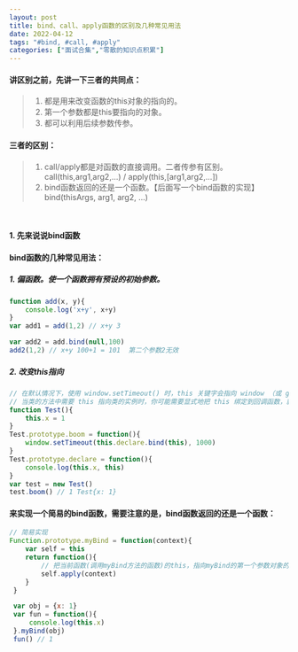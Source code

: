 ```yaml
---
layout: post
title: bind、call、apply函数的区别及几种常见用法
date: 2022-04-12
tags: "#bind, #call, #apply"
categories: ["面试合集","零散的知识点积累"]
---
```


#### 讲区别之前，先讲一下三者的共同点：
> 1. 都是用来改变函数的this对象的指向的。
> 2. 第一个参数都是this要指向的对象。
> 3. 都可以利用后续参数传参。

#### 三者的区别：
> 1. call/apply都是对函数的直接调用。二者传参有区别。 <br/> call(this,arg1,arg2,...)  /  apply(this,[arg1,arg2,...])
> 2. bind函数返回的还是一个函数。【后面写一个bind函数的实现】<br/> bind(thisArgs, arg1, arg2, ...)

&nbsp;

#### 1. 先来说说bind函数

#### bind函数的几种常见用法：

##### 1. 偏函数。使一个函数拥有预设的初始参数。

```javascript
function add(x, y){
    console.log('x+y', x+y)
}
var add1 = add(1,2) // x+y 3

var add2 = add.bind(null,100)
add2(1,2) // x+y 100+1 = 101  第二个参数2无效
```

##### 2. 改变this指向

```javascript
// 在默认情况下，使用 window.setTimeout() 时，this 关键字会指向 window （或 global）对象。
// 当类的方法中需要 this 指向类的实例时，你可能需要显式地把 this 绑定到回调函数，就不会丢失该实例的引用。
function Test(){
    this.x = 1
}
Test.prototype.boom = function(){
    window.setTimeout(this.declare.bind(this), 1000)
}
Test.prototype.declare = function(){
    console.log(this.x, this)
}
var test = new Test()
test.boom() // 1 Test{x: 1}
```

#### 来实现一个简易的bind函数，需要注意的是，bind函数返回的还是一个函数：

```javascript
// 简易实现
Function.prototype.myBind = function(context){
    var self = this
    return function(){
        // 把当前函数(调用myBind方法的函数)的this，指向myBind的第一个参数对象的this
        self.apply(context)
    }
 }

 var obj = {x: 1}
 var fun = function(){
     console.log(this.x)
 }.myBind(obj)
 fun() // 1

```
